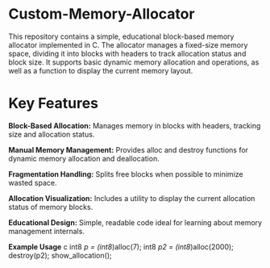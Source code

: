 # Custom-Memory-Allocator
This repository contains a simple, educational block-based memory allocator implemented in C. The allocator manages a fixed-size memory space, dividing it into blocks with headers to track allocation status and block size. It supports basic dynamic memory allocation and operations, as well as a function to display the current memory layout.

# Key Features
**Block-Based Allocation:** Manages memory in blocks with headers, tracking size and allocation status.

**Manual Memory Management:** Provides alloc and destroy functions for dynamic memory allocation and deallocation.

**Fragmentation Handling:** Splits free blocks when possible to minimize wasted space.

**Allocation Visualization:** Includes a utility to display the current allocation status of memory blocks.

**Educational Design:** Simple, readable code ideal for learning about memory management internals.

**Example Usage**
c
int8 *p = (int8*)alloc(7);
int8 *p2 = (int8*)alloc(2000);
destroy(p2);
show_allocation();
